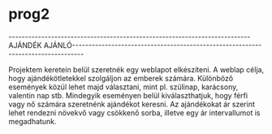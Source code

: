 # prog2

--------------------------------------------------------------------------AJÁNDÉK AJÁNLÓ---------------------------------------------------------------------------------

Projektem keretein belül szeretnék egy weblapot elkészíteni. 
A weblap célja, hogy ajándékötletekkel szolgáljon az emberek számára.
Különböző események közül lehet majd választani, mint pl. szülinap, karácsony, valentin nap stb.
Mindegyik eseményen belül kiválaszthatjuk, hogy férfi vagy nő számára szeretnénk ajándékot keresni.
Az ajándékokat ár szerint lehet rendezni növekvő vagy csökkenő sorba, illetve egy ár intervallumot is megadhatunk.
